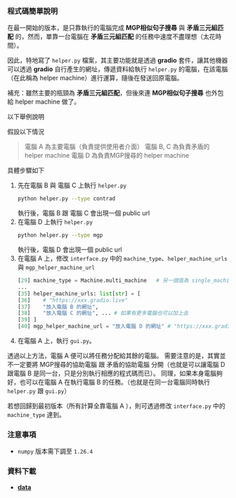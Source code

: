 ### 程式碼簡單說明

在最一開始的版本，是只靠執行的電腦完成 **MGP相似句子搜尋** 與 **矛盾三元組匹配** 的，然而，單靠一台電腦在 **矛盾三元組匹配** 的任務中速度不盡理想（太花時間）。

因此，特地寫了 ``helper.py`` 檔案，其主要功能就是透過 **gradio** 套件，讓其他機器可以透過 **gradio** 自行產生的網址，傳遞資料給執行 ``helper.py`` 的電腦，在該電腦（在此稱為 helper machine）進行運算，隨後在發送回原電腦。

補充：雖然主要的瓶頸為 **矛盾三元組匹配**，但後來連 **MGP相似句子搜尋** 也外包給 helper machine 做了。

以下舉例說明

假設以下情況
> 電腦 A 為主要電腦（負責提供使用者介面）
> 電腦 B, C 為負責矛盾的 helper machine
> 電腦 D 為負責MGP搜尋的 helper machine 

具體步驟如下
1. 先在電腦 B 與 電腦 C 上執行 ``helper.py``
    ```bash
    python helper.py --type contrad
    ```
    執行後，電腦 B 跟 電腦 C 會出現一個 public url
2. 在電腦 D 上執行 ``helper.py``
    ```bash
    python helper.py --type mgp
    ```
    執行後，電腦 D 會出現一個 public url
3. 在電腦 A 上，修改 ``interface.py`` 中的 ``machine_type``、``helper_machine_urls`` 與 ``mgp_helper_machine_url``
    ```python 
    [29] machine_type = Machine.multi_machine   # 另一個值為 single_machine
    ...
    [35] helper_machine_urls: list[str] = [ 
    [36]    # "https://xxx.gradio.live"
    [37]    "放入電腦 B 的網址",
    [38]    "放入電腦 C 的網址", ... # 如果有更多電腦也可以加上去
    [39] ]
    [40] mgp_helper_machine_url = "放入電腦 D 的網址" # "https://xxx.gradio.live"，MGP 資料庫搜尋只需要一台電腦執行即可
    ```
4. 在電腦 A 上，執行 ``gui.py``。

透過以上方法，電腦 A 便可以將任務分配給其餘的電腦。
需要注意的是，其實並不一定要將 MGP搜尋的協助電腦 跟 矛盾的協助電腦 分開（也就是可以讓電腦 D 跟電腦 B 是同一台，只是分別執行相應的程式碼而已）。 
同理，如果本身電腦夠好，也可以在電腦 A 在執行電腦 B 的任務。（也就是在同一台電腦同時執行 ``helper.py`` 跟 ``gui.py``）

若想回歸到最初版本（所有計算全靠電腦 A ），則可透過修改 ``interface.py`` 中的 ``machine_type`` 達到。

### 注意事項
* ``numpy`` 版本需下調至 ``1.26.4``

### 資料下載
* **[data](https://www.dropbox.com/scl/fo/jadxfd0noq6h6ojkzlh63/AMdz_ykissSpZTsibaEULlQ?rlkey=bp6vbma8x6x72yc8dwgrr0oed&st=86931m70&dl=0)**


